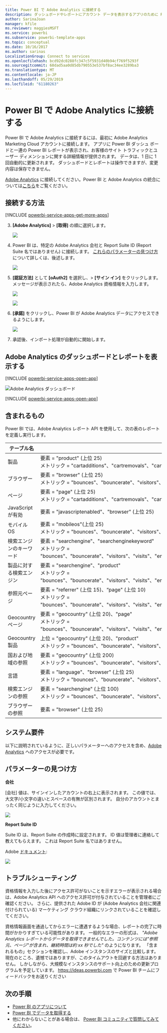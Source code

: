 ```yaml
---
title: Power BI で Adobe Analytics に接続する
description: ダッシュボードやレポートにアカウント データを表示するアプリのために Power BI から Adobe Analytics に接続します。
author: SarinaJoan
manager: kfile
ms.reviewer: maggiesMSFT
ms.service: powerbi
ms.subservice: powerbi-template-apps
ms.topic: conceptual
ms.date: 10/16/2017
ms.author: sarinas
LocalizationGroup: Connect to services
ms.openlocfilehash: bcd92dc0288fc347c5f5931d40b94cf769f5293f
ms.sourcegitcommit: 60dad5aa0d85db790553e537bf8ac34ee3289ba3
ms.translationtype: MT
ms.contentlocale: ja-JP
ms.lasthandoff: 05/29/2019
ms.locfileid: "61180263"
---
```

# <a name="connect-to-adobe-analytics-with-power-bi"></a>Power BI で Adobe Analytics に接続する
Power BI で Adobe Analytics に接続するには、最初に Adobe Analytics Marketing Cloud アカウントに接続します。 アプリに Power BI ダッシュ ボードと一連の Power BI レポートが表示され、お客様のサイト トラフィックとユーザー ディメンションに関する詳細情報が提供されます。 データは、1 日に 1 回自動的に更新されます。 ダッシュボードとレポートは操作できますが、変更内容は保存できません。

[Adobe Analytics](https://app.powerbi.com/getdata/services/adobe-analytics) に接続してください。Power BI と Adobe Analytics の統合については[こちら](https://powerbi.microsoft.com/integrations/adobe-analytics)をご覧ください。

## <a name="how-to-connect"></a>接続する方法
[!INCLUDE [powerbi-service-apps-get-more-apps](./includes/powerbi-service-apps-get-more-apps.md)]

3. **[Adobe Analytics]** \> **[取得]** の順に選択します。
   
   ![](media/service-connect-to-adobe-analytics/adobe.png)
4. Power BI は、特定の Adobe Analytics 会社と Report Suite ID (Report Suite 名ではありません) に接続します。 [これらのパラメーターの見つけ方](#FindingParams)について詳しくは、後述します。
   
   ![](media/service-connect-to-adobe-analytics/parameters.png)
5. **[認証方法]** として **[oAuth2]** を選択し、\> **[サイン イン]** をクリックします。 メッセージが表示されたら、Adobe Analytics 資格情報を入力します。 
   
    ![](media/service-connect-to-adobe-analytics/creds.png)
   
    ![](media/service-connect-to-adobe-analytics/adobe_signin.png)
6. **[承諾]** をクリックし、Power BI が Adobe Analytics データにアクセスできるようにします。
   
   ![](media/service-connect-to-adobe-analytics/adobe_authorize.png)
7. 承認後、インポート処理が自動的に開始します。 

## <a name="view-the-adobe-analytics-dashboard-and-reports"></a>Adobe Analytics のダッシュボードとレポートを表示する
[!INCLUDE [powerbi-service-apps-open-app](./includes/powerbi-service-apps-open-app.md)]

   ![Adobe Analytics ダッシュボード](media/service-connect-to-adobe-analytics/dashboard.png)

[!INCLUDE [powerbi-service-apps-open-app](./includes/powerbi-service-apps-what-now.md)]

## <a name="whats-included"></a>含まれるもの
Power BI では、Adobe Analytics レポート API を使用して、次の表のレポートを定義し実行します。

| **テーブル名** | **列の詳細** |
| --- | --- |
| 製品 |要素 =  "product" (上位 25) <br> メトリック = "cartadditions"、"cartremovals"、"carts"、"cartviews"、"checkouts"、"revenue"、"units" |
| ブラウザー |要素 = "browser" (上位 25)<br>  メトリック = "bounces"、"bouncerate"、"visitors"、"visits"、"uniquevisitors"、"totaltimespent"、"pageviews" |
| ページ |要素 = "page" (上位 25)<br>  メトリック = "cartadditions"、"cartremovals"、"carts"、"cartviews"、"checkouts"、"revenue"、"units"、"visits"、"uniquevisitors"、"pageviews"、"bounces"、"bouncerate"、"totaltimespent" |
| JavaScript が有効 |要素 =  "javascriptenabled"、"browser" (上位 25) |
| モバイル OS |要素 = "mobileos"(上位 25)<br> メトリック = "bounces"、"bouncerate"、"visitors"、"visits"、"uniquevisitors"、"totaltimespent"、"cartadditions"、"cartremovals"、"checkouts"、"revenue"、"units"、"pageviews" |
| 検索エンジンのキーワード |要素 = "searchengine"、"searchenginekeyword"<br>  メトリック = "bounces"、"bouncerate"、"visitors"、"visits"、"entries"、"uniquevisitors"、"totaltimespent"、"cartadditions"、"cartremovals"、"carts"、"cartviews"、"checkouts"、"revenue"、"units"、"pageviews" |
| 製品に対する検索エンジン |要素 = "searchengine"、"product"<br>  メトリック = "bounces"、"bouncerate"、"visitors"、"visits"、"entries"、"uniquevisitors"、"totaltimespent"、"cartadditions"、"cartremovals"、"carts"、"cartviews"、"checkouts"、"revenue"、"units"、"pageviews" |
| 参照元ページ |要素 = "referrer" (上位 15)、“page" (上位 10)<br>  メトリック = "bounces"、"bouncerate"、"visitors"、"visits"、"entries"、"uniquevisitors"、"totaltimespent"、"cartadditions"、"cartremovals"、"carts"、"cartviews"、"checkouts"、"revenue"、"units"、"pageviews" |
| Geocountry ページ |要素 = "geocountry" (上位 20)、"page"<br>  メトリック = "bounces"、"bouncerate"、"visitors"、"visits"、"entries"、"uniquevisitors"、"totaltimespent"、"cartadditions"、"cartremovals"、"carts"、"cartviews"、"checkouts"、"revenue"、"units"、"pageviews" |
| Geocountry 製品 |上位 = "geocountry" (上位 20)、"product"<br> メトリック = "bounces"、"bouncerate"、"visitors"、"visits"、"entries"、"uniquevisitors"、"totaltimespent"、"cartadditions"、"cartremovals"、"carts"、"cartviews"、"checkouts"、"revenue"、"units" |
| 国および地域の参照 |要素 = "geocountry" (上位 200)<br>  メトリック = "bounces"、"bouncerate"、"visitors"、"visits"、"entries"、"uniquevisitors"、"totaltimespent"、"cartadditions"、"cartremovals"、"carts"、"cartviews"、"checkouts"、"revenue"、"units" |
| 言語 |要素 = "language"、"browser" (上位 25)<br>  メトリック = "bounces"、"bouncerate"、"visitors"、"visits"、"uniquevisitors"、"totaltimespent"、"pageviews"、"cartadditions"、"cartremovals"、"checkouts"、"carts"、"cartviews" |
| 検索エンジンの参照 |要素 = "searchengine" (上位 100)<br>  メトリック = "bounces"、"bouncerate"、"visitors"、"visits"、"entries"、"uniquevisitors"、"totaltimespent"、"cartadditions"、"cartremovals"、"carts"、"cartviews"、"checkouts"、"revenue"、"units" |
| ブラウザーの参照 |要素 = "browser" (上位 25) |

## <a name="system-requirements"></a>システム要件
以下に説明されているように、正しいパラメーターへのアクセスを含め、[Adobe Analytics](http://www.adobe.com/marketing-cloud/web-analytics.html) へのアクセスが必要です。

<a name="FindingParams"></a>

## <a name="finding-parameters"></a>パラメーターの見つけ方
**会社**

[会社] 値は、サインインしたアカウントの右上に表示されます。 この値では、大文字/小文字の違いとスペースの有無が区別されます。 自分のアカウントとまったく同じように入力してください。

![](media/service-connect-to-adobe-analytics/adobe_companies.png)

**Report Suite ID**

Suite ID は、Report Suite の作成時に設定されます。 ID 値は管理者に連絡して教えてもらえます。 これは Report Suite 名ではありません。

Adobe [ドキュメント](https://marketing.adobe.com/resources/help/en_US/reference/new_report_suite.html):

![](media/service-connect-to-adobe-analytics/reportsuiteid.png)

## <a name="troubleshooting"></a>トラブルシューティング
資格情報を入力した後にアクセス許可がないことを示すエラーが表示される場合は、Adobe Analytics API へのアクセス許可が付与されていることを管理者にご確認ください。 さらに、提供された Adobe ID が (Adobe Analytics 会社に関連付けられている) マーケティング クラウド組織にリンクされていることを確認してください。

資格情報画面を通過してからエラーに遭遇するような場合、レポートの完了に時間がかかりすぎている可能性があります。 一般的なエラーの形式は、 *"Adobe Analytics レポートからデータを取得できませんでした。コンテンツには&quot;参照元、ページ&quot;が含まれ、継続時間は約 xx 秒でした"* のようになります。 「含まれるもの」セクションを確認し、Adobe インスタンスのサイズと比較します。 現在のところ、遺憾ではありますが、このタイムアウトを回避する方法はありません。 しかしながら、大規模なインスタンスのサポート向上のための更新プログラムを予定しています。 https://ideas.powerbi.com で Power BI チームにフィードバックをお送りください

## <a name="next-steps"></a>次の手順
* [Power BI のアプリについて](service-create-distribute-apps.md)
* [Power BI でデータを取得する](service-get-data.md)
* 他にわからないことがある場合は、 [Power BI コミュニティで質問してみてください](http://community.powerbi.com/)。

